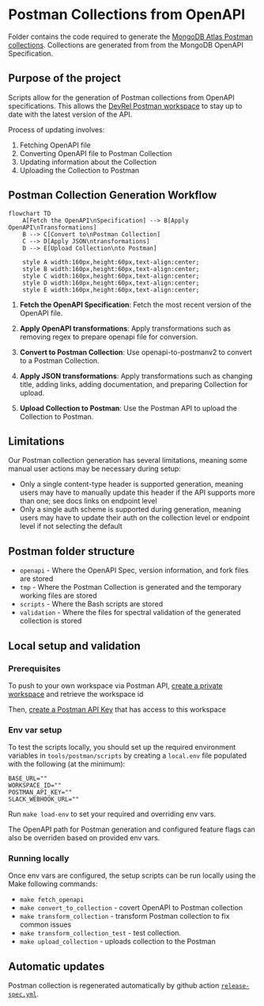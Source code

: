# Postman Collections from OpenAPI

Folder contains the code required to generate the [MongoDB Atlas Postman collections](https://www.postman.com/mongodb-devrel?tab=collections).
Collections are generated from from the MongoDB OpenAPI Specification. 

## Purpose of the project

Scripts allow for the generation of Postman collections from OpenAPI specifications. This allows
the [DevRel Postman workspace](https://www.postman.com/mongodb-devrel?tab=collections) to stay up to date with the latest version of the
API.

Process of updating involves:

1. Fetching OpenAPI file
2. Converting OpenAPI file to Postman Collection
3. Updating information about the Collection
4. Uploading the Collection to Postman

## Postman Collection Generation Workflow

```mermaid
flowchart TD
    A[Fetch the OpenAPI\nSpecification] --> B[Apply OpenAPI\nTransformations]
    B --> C[Convert to\nPostman Collection]
    C --> D[Apply JSON\ntransformations]
    D --> E[Upload Collection\nto Postman]

    style A width:160px,height:60px,text-align:center;
    style B width:160px,height:60px,text-align:center;
    style C width:160px,height:60px,text-align:center;
    style D width:160px,height:60px,text-align:center;
    style E width:160px,height:60px,text-align:center;
```

1. **Fetch the OpenAPI Specification**: Fetch the most recent version of the OpenAPI file.

2. **Apply OpenAPI transformations**: Apply transformations such as removing regex to prepare openapi file for
   conversion.

3. **Convert to Postman Collection**: Use openapi-to-postmanv2 to convert to a Postman Collection.

4. **Apply JSON transformations**: Apply transformations such as changing title, adding links, adding documentation, and preparing Collection
   for upload.

5. **Upload Collection to Postman**: Use the Postman API to upload the Collection to Postman.

## Limitations

Our Postman collection generation has several limitations, meaning some manual user actions may be necessary during setup:

-  Only a single content-type header is supported generation, meaning users may have to manually update this header if the API supports more than one; see docs links on endpoint level
- Only a single auth scheme is supported during generation, meaning users may have to update their auth on the collection level or endpoint level if not selecting the default

## Postman folder structure

- `openapi` - Where the OpenAPI Spec, version information, and fork files are stored
- `tmp` - Where the Postman Collection is generated and the temporary working files are stored
- `scripts` - Where the Bash scripts are stored
- `validation` - Where the files for spectral validation of the generated collection is stored

## Local setup and validation

### Prerequisites

To push to your own workspace via Postman API, [create a private workspace](https://learning.postman.com/docs/collaborating-in-postman/using-workspaces/use-workspaces/) and retrieve the workspace id

Then, [create a Postman API Key](https://learning.postman.com/docs/developer/postman-api/authentication/) that has access to this workspace

### Env var setup

To test the scripts locally, you should set up the required environment variables in `tools/postman/scripts` by creating a `local.env` file populated with the following (at the minimum):

```
BASE_URL=""
WORKSPACE_ID=""
POSTMAN_API_KEY=""
SLACK_WEBHOOK_URL=""
```

Run `make load-env` to set your required and overriding env vars.

The OpenAPI path for Postman generation and configured feature flags can also be overriden based on provided env vars.

### Running locally

Once env vars are configured, the setup scripts can be run locally using the Make following commands:
- `make fetch_openapi`
- `make convert_to_collection` - covert OpenAPI to Postman collection
- `make transform_collection` - transform Postman collection to fix common issues
- `make transform_collection_test` - test collection.
- `make upload_collection` - uploads collection to the Postman

## Automatic updates

Postman collection is regenerated automatically by github action [`release-spec.yml`](../../.github/workflows/release-spec.yml).
